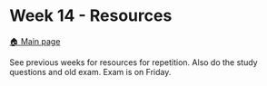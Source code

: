 # Week 14 - Resources

[:house: Main page](https://github.com/pr0fez/Machine-learning-AI23)

See previous weeks for resources for repetition. Also do the study questions and old exam. Exam is on Friday.
